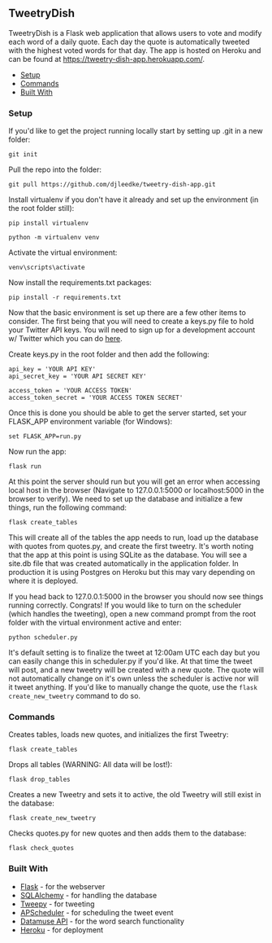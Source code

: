 ## TweetryDish
TweetryDish is a Flask web application that allows users to vote and modify each word of a daily quote. 
Each day the quote is automatically tweeted with the highest voted words for that day.  The app is hosted on
Heroku and can be found at https://tweetry-dish-app.herokuapp.com/.

- [Setup](#setup)
- [Commands](#commands)
- [Built With](#built-with)

### Setup

If you'd like to get the project running locally start by setting up .git in a new folder:
```
git init
```

Pull the repo into the folder:
```
git pull https://github.com/djleedke/tweetry-dish-app.git
```

Install virtualenv if you don't have it already and set up the environment (in the root folder still): 
```
pip install virtualenv
```
```
python -m virtualenv venv
```

Activate the virtual environment:
```
venv\scripts\activate
```

Now install the requirements.txt packages:
```
pip install -r requirements.txt
```

Now that the basic environment is set up there are a few other items to consider. The first being that you will need to create a keys.py file
to hold your Twitter API keys.  You will need to sign up for a development account w/ Twitter which you can do [here](https://developer.twitter.com/en).  

Create keys.py in the root folder and then add the following:
```
api_key = 'YOUR API KEY'
api_secret_key = 'YOUR API SECRET KEY'

access_token = 'YOUR ACCESS TOKEN'
access_token_secret = 'YOUR ACCESS TOKEN SECRET'
```

Once this is done you should be able to get the server started, set your FLASK_APP environment variable (for Windows):
```
set FLASK_APP=run.py
```
Now run the app:
```
flask run
```

At this point the server should run but you will get an error when accessing local host in the browser (Navigate to 127.0.0.1:5000 or localhost:5000 in the browser to verify). 
We need to set up the database and initialize a few things, run the following command:
```
flask create_tables
```
This will create all of the tables the app needs to run, load up the database with quotes from quotes.py, and create the first tweetry.  It's worth noting that 
the app at this point is using SQLite as the database. You will see a site.db file that was created automatically in the application folder.  In production it is using
Postgres on Heroku but this may vary depending on where it is deployed.

If you head back to 127.0.0.1:5000 in the browser you should now see things running correctly.  Congrats!  If you would like to turn on the scheduler (which handles the tweeting), open a new command prompt from the root folder with the virtual environment active and enter:
```
python scheduler.py
```
It's default setting is to finalize the tweet at 12:00am UTC each day but you can easily change this in scheduler.py if you'd like.  At that time the tweet will post, and a new tweetry will be created with a new quote.  The quote will not automatically change on it's own unless the scheduler is active nor will it tweet anything.  If you'd like to manually change the quote, use the `flask create_new_tweetry` command to do so.  


### Commands

Creates tables, loads new quotes, and initializes the first Tweetry:
```
flask create_tables
```

Drops all tables (WARNING: All data will be lost!):
```
flask drop_tables
```

Creates a new Tweetry and sets it to active, the old Tweetry will still exist in the database:
```
flask create_new_tweetry
```

Checks quotes.py for new quotes and then adds them to the database:
```
flask check_quotes
```

### Built With

- [Flask](https://flask.palletsprojects.com/en/1.1.x/) - for the webserver
- [SQLAlchemy](https://www.sqlalchemy.org/) - for handling the database
- [Tweepy](http://docs.tweepy.org/en/latest/) - for tweeting
- [APScheduler](https://apscheduler.readthedocs.io/en/stable/) - for scheduling the tweet event
- [Datamuse API](https://www.datamuse.com/api/) - for the word search functionality
- [Heroku](https://dashboard.heroku.com/) - for deployment


